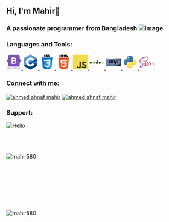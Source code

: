 ## Hi, I'm Mahir👋
### A passionate programmer from Bangladesh ![image](https://user-images.githubusercontent.com/88188721/188273538-91ccf839-2fbf-4a59-9dc7-16aea6fd24a9.png)


<h3 align="left">Languages and Tools:</h3>
<p align="left"> <a href="https://getbootstrap.com" target="_blank" rel="noreferrer"> <img src="https://raw.githubusercontent.com/devicons/devicon/master/icons/bootstrap/bootstrap-plain-wordmark.svg" alt="bootstrap" width="40" height="40"/> </a> <a href="https://www.w3schools.com/cpp/" target="_blank" rel="noreferrer"> <img src="https://raw.githubusercontent.com/devicons/devicon/master/icons/cplusplus/cplusplus-original.svg" alt="cplusplus" width="40" height="40"/> </a> <a href="https://www.w3schools.com/css/" target="_blank" rel="noreferrer"> <img src="https://raw.githubusercontent.com/devicons/devicon/master/icons/css3/css3-original-wordmark.svg" alt="css3" width="40" height="40"/> </a> <a href="https://www.w3.org/html/" target="_blank" rel="noreferrer"> <img src="https://raw.githubusercontent.com/devicons/devicon/master/icons/html5/html5-original-wordmark.svg" alt="html5" width="40" height="40"/> </a> <a href="https://developer.mozilla.org/en-US/docs/Web/JavaScript" target="_blank" rel="noreferrer"> <img src="https://raw.githubusercontent.com/devicons/devicon/master/icons/javascript/javascript-original.svg" alt="javascript" width="40" height="40"/> </a> <a href="https://nodejs.org" target="_blank" rel="noreferrer"> <img src="https://raw.githubusercontent.com/devicons/devicon/master/icons/nodejs/nodejs-original-wordmark.svg" alt="nodejs" width="40" height="40"/> </a> <a href="https://www.php.net" target="_blank" rel="noreferrer"> <img src="https://raw.githubusercontent.com/devicons/devicon/master/icons/php/php-original.svg" alt="php" width="40" height="40"/> </a> <a href="https://www.python.org" target="_blank" rel="noreferrer"> <img src="https://raw.githubusercontent.com/devicons/devicon/master/icons/python/python-original.svg" alt="python" width="40" height="40"/> </a> <a href="https://sass-lang.com" target="_blank" rel="noreferrer"> <img src="https://raw.githubusercontent.com/devicons/devicon/master/icons/sass/sass-original.svg" alt="sass" width="40" height="40"/> </a> </p>

<h3 align="left">Connect with me:</h3>
<p align="left">
<a href="https://www.hackerrank.com/ahmed ahnaf mahir" target="blank"><img align="center" src="https://raw.githubusercontent.com/rahuldkjain/github-profile-readme-generator/master/src/images/icons/Social/hackerrank.svg" alt="ahmed ahnaf mahir" height="30" width="40" /></a>
 <a href="https://cssbattle.dev/player/SKF6fjn7XzYrK5OATWeOeXoVraF2" target="blank"><img align="center" src="https://raw.githubusercontent.com/rahuldkjain/github-profile-readme-generator/master/src/images/icons/Social/CSSBattle.svg" alt="ahmed ahnaf mahir" height="30" width="40" /></a>
</p>

<h3 align="left">Support:</h3>
<p><a href="https://www.buymeacoffee.com/Hello"> <img align="left" src="https://cdn.buymeacoffee.com/buttons/v2/default-yellow.png" height="50" width="210" alt="Hello" /></a></p><br><br><br><br>

<p><img align="left" src="https://github-readme-stats.vercel.app/api/top-langs?username=mahir580&show_icons=true&locale=en&layout=compact" alt="mahir580" /></p>
<br><br><br><br><br><br><br><br>

<p align="left"> <img src="https://komarev.com/ghpvc/?username=mahir580&label=Profile%20views&color=0e75b6&style=flat" alt="mahir580" /> </p>
